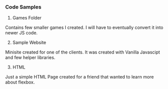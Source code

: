 ### Code Samples

1. Games Folder

Contains few smaller games I created. I will have to eventually convert it into newer JS code.

2. Sample Website

Minisite created for one of the clients. It was created with Vanilla Javascipt and few helper libraries.

3. HTML

Just a simple HTML Page created for a friend that wanted to learn more about flexbox.
